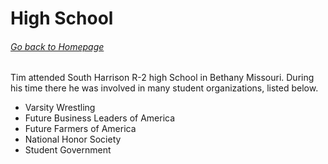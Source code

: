# High School
###### [Go back to Homepage](README.md)

Tim attended South Harrison R-2 high School in Bethany Missouri. During his time there he was involved in many student organizations, listed below.
* Varsity Wrestling
* Future Business Leaders of America
* Future Farmers of America
* National Honor Society
* Student Government


